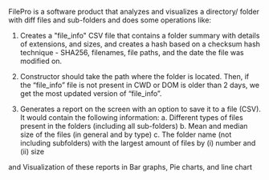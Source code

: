 FilePro is a software product that analyzes and visualizes a directory/ folder with diff files and sub-folders and does some operations like:

1. Creates a "file_info" CSV file that contains a folder summary with details of extensions, and sizes, and creates a hash based on a checksum hash technique - SHA256, filenames, file paths, and the date the file was modified on.

2. Constructor should take the path where the folder is located. Then, if the “file_info” file is not present in CWD or DOM is older than 2 days, we get the most updated version of “file_info”.

3. Generates a report on the screen with an option to save it to a file (CSV). It would contain the following information:
a. Different types of files present in the folders (including all sub-folders)
b. Mean and median size of the files (in general and by type)
c. The folder name (not including subfolders) with the largest amount of files by (i) number and
(ii) size

and Visualization of these reports in Bar graphs, Pie charts, and line chart
